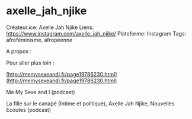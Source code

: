 # axelle_jah_njike

Créateur.ice: Axelle Jah Njike
Liens: https://www.instagram.com/axelle_jah_njike/
Plateforme: Instagram
Tags: afroféminisme, afropéenne

A propos :

Pour aller plus loin :

[http://memysexeandi.fr/page19786230.html](http://memysexeandi.fr/page19786230.html)

Me My Sexe and I (podcast)

La fille sur le canapé (Intime et politique), Axelle Jah Njike, Nouvelles Ecoutes (podcast)